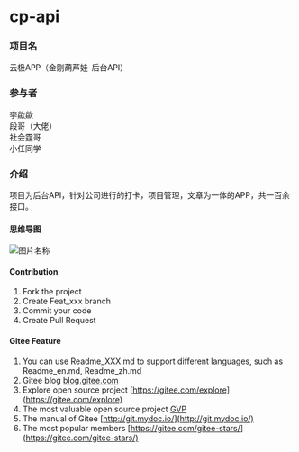 # cp-api

### 项目名  
云极APP（金刚葫芦娃-后台API）  

### 参与者  
李歘歘  
段哥（大佬）  
社会霆哥  
小任同学  


### 介绍  

项目为后台API，针对公司进行的打卡，项目管理，文章为一体的APP，共一百余接口。

#### 思维导图
![图片名称](https://github.com/lichuachua/lccblog/tree/master/static/readme) 


#### Contribution

1. Fork the project
2. Create Feat_xxx branch
3. Commit your code
4. Create Pull Request


#### Gitee Feature

1. You can use Readme\_XXX.md to support different languages, such as Readme\_en.md, Readme\_zh.md
2. Gitee blog [blog.gitee.com](https://blog.gitee.com)
3. Explore open source project [https://gitee.com/explore](https://gitee.com/explore)
4. The most valuable open source project [GVP](https://gitee.com/gvp)
5. The manual of Gitee [http://git.mydoc.io/](http://git.mydoc.io/)
6. The most popular members  [https://gitee.com/gitee-stars/](https://gitee.com/gitee-stars/)
